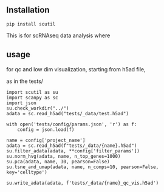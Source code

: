 ## Installation

```{bash}
pip install scutil
```

This is for scRNAseq data analysis where

## usage

for qc and low dim visualization, starting from h5ad file,

as in the tests/

```{py}
import scutil as su
import scanpy as sc
import json
su.check_workdir("../")
adata = sc.read_h5ad("tests/_data/test.h5ad")

with open('tests/config/params.json', 'r') as f:
    config = json.load(f)

name = config['project_name']
adata = sc.read_h5ad(f"tests/_data/{name}.h5ad")
su.filter_adata(adata, **config['filter_params'])
su.norm_hvg(adata, name, n_top_genes=1000)
su.pca(adata, name, 30, pearson=False)
su.tsne_and_umap(adata, name, n_comps=10, pearson=False, key='celltype')

su.write_adata(adata, f'tests/_data/{name}_qc_vis.h5ad')
```
